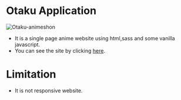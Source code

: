# Otaku Application

![Otaku-animeshon](https://user-images.githubusercontent.com/75711381/110240734-66f27900-7f75-11eb-9d17-38f9a42fb3a8.PNG)

- It is a single page anime website using html,sass and some vanilla javascript.
- You can see the site by clicking [here](https://otaku-animeshon.netlify.app/).

# Limitation

- It is not responsive website.
